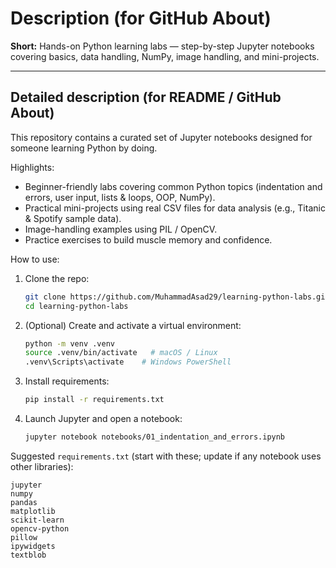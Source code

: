 # Description (for GitHub About)

**Short:** Hands-on Python learning labs — step-by-step Jupyter notebooks covering basics, data handling, NumPy, image handling, and mini-projects.

---

## Detailed description (for README / GitHub About)

This repository contains a curated set of Jupyter notebooks designed for someone learning Python by doing.

Highlights:

- Beginner-friendly labs covering common Python topics (indentation and errors, user input, lists & loops, OOP, NumPy).
- Practical mini-projects using real CSV files for data analysis (e.g., Titanic & Spotify sample data).
- Image-handling examples using PIL / OpenCV.
- Practice exercises to build muscle memory and confidence.

How to use:

1. Clone the repo:
   ```bash
   git clone https://github.com/MuhammadAsad29/learning-python-labs.git
   cd learning-python-labs
   ```
2. (Optional) Create and activate a virtual environment:
   ```bash
   python -m venv .venv
   source .venv/bin/activate   # macOS / Linux
   .venv\Scripts\activate    # Windows PowerShell
   ```
3. Install requirements:
   ```bash
   pip install -r requirements.txt
   ```
4. Launch Jupyter and open a notebook:
   ```bash
   jupyter notebook notebooks/01_indentation_and_errors.ipynb
   ```

Suggested `requirements.txt` (start with these; update if any notebook uses other libraries):

```
jupyter
numpy
pandas
matplotlib
scikit-learn
opencv-python
pillow
ipywidgets
textblob
```
